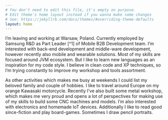 ```yaml
---
# You don't need to edit this file, it's empty on purpose.
# Edit theme's home layout instead if you wanna make some changes
# See: https://jekyllrb.com/docs/themes/#overriding-theme-defaults
layout: home
---
```


I’m leaving and working at Warsaw, Poland. Currently employed by Samsung R&D as Part Leader [^1] of Mobile B2B Development team. I’m interested with back-end development and middle-ware development, however recently also mobile and wearable solutions. Most of my skills are focused around JVM ecosystem. But I like to learn new languages as an inspiration for my code style. I believe in clean code and XP techniques, so I’m trying constantly to improve my workshop and tools assortment.

As other activities which makes me busy at weekends I could list my beloved family and couple of hobbies. I like to travel around Europe on my orange Kawasaki motorcycle. Recently I’ve also built some metal workshop, which makes me very proud and opens a lot of perspectives for making use of my skills to build some CNC machines and models. I’m also interested with electronics and homemade IoT devices. Additionally I like to read good since-fiction and play board-games. Sometimes I draw pencil portraits.

